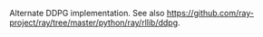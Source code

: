 Alternate DDPG implementation. See also https://github.com/ray-project/ray/tree/master/python/ray/rllib/ddpg.
